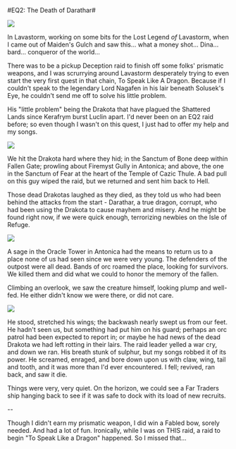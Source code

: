 #EQ2: The Death of Darathar#

![](http://westkarana.com/images/eq2raid1.jpg)

In Lavastorm, working on some bits for the Lost Legend *of* Lavastorm, when I came out of Maiden's Gulch and saw this... what a money shot... Dina... bard... conqueror of the world...

There was to be a pickup Deception raid to finish off some folks' prismatic weapons, and I was scrurrying around Lavastorm desperately trying to even start the very first quest in that chain, To Speak Like A Dragon. Because if I couldn't speak to the legendary Lord Nagafen in his lair beneath Solusek's Eye, he couldn't send me off to solve his little problem.

His "little problem" being the Drakota that have plagued the Shattered Lands since Kerafrym burst Luclin apart. I'd never been on an EQ2 raid before; so even though I wasn't on this quest, I just had to offer my help and my songs.

![](http://westkarana.com/images/eq2raid2.jpg)

We hit the Drakota hard where they hid; in the Sanctum of Bone deep within Fallen Gate; prowling about Firemyst Gully in Antonica; and above, the one in the Sanctum of Fear at the heart of the Temple of Cazic Thule. A bad pull on this guy wiped the raid, but we returned and sent him back to Hell.

Those dead Drakotas laughed as they died, as they told us who had been behind the attacks from the start - Darathar, a true dragon, corrupt, who had been using the Drakota to cause mayhem and misery. And he might be found right now, if we were quick enough, terrorizing newbies on the Isle of Refuge.

![](http://westkarana.com/images/eq2raid3.jpg)

A sage in the Oracle Tower in Antonica had the means to return us to a place none of us had seen since we were very young. The defenders of the outpost were all dead. Bands of orc roamed the place, looking for survivors. We killed them and did what we could to honor the memory of the fallen.

Climbing an overlook, we saw the creature himself, looking plump and well-fed. He either didn't know we were there, or did not care.

![](http://westkarana.com/images/eq2raid4.jpg)

He stood, stretched his wings; the backwash nearly swept us from our feet. He hadn't seen us, but something had put him on his guard; perhaps an orc patrol had been expected to report in; or maybe he had news of the dead Drakota we had left rotting in their lairs. The raid leader yelled a war cry, and down we ran. His breath stunk of sulphur, but my songs robbed it of its power. He screamed, enraged, and bore down upon us with claw, wing, tail and tooth, and it was more than I'd ever encountered. I fell; revived, ran back, and saw it die.

Things were very, very quiet. On the horizon, we could see a Far Traders ship hanging back to see if it was safe to dock with its load of new recruits.

--

Though I didn't earn my prismatic weapon, I did win a Fabled bow, sorely needed. And had a lot of fun. Ironically, while I was on THIS raid, a raid to begin "To Speak Like a Dragon" happened. So I missed that...
